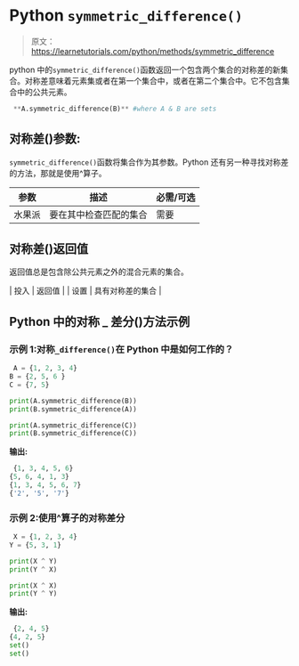 # Python `symmetric_difference()`

> 原文：<https://learnetutorials.com/python/methods/symmetric_difference>

python 中的`symmetric_difference()`函数返回一个包含两个集合的对称差的新集合。对称差意味着元素集或者在第一个集合中，或者在第二个集合中。它不包含集合中的公共元素。

```py
 **A.symmetric_difference(B)** #where A & B are sets 

```

## 对称差()参数:

`symmetric_difference()`函数将集合作为其参数。Python 还有另一种寻找对称差的方法，那就是使用^算子。

| 参数 | 描述 | 必需/可选 |
| --- | --- | --- |
| 水果派 | 要在其中检查匹配的集合 | 需要 |

## 对称差()返回值

返回值总是包含除公共元素之外的混合元素的集合。

| 投入 | 返回值 |
| 设置 | 具有对称差的集合 |

## Python 中的对称 _ 差分()方法示例

### 示例 1:对称`_difference()`在 Python 中是如何工作的？

```py
 A = {1, 2, 3, 4}
B = {2, 5, 6 }
C = {7, 5}

print(A.symmetric_difference(B))
print(B.symmetric_difference(A))

print(A.symmetric_difference(C))
print(B.symmetric_difference(C)) 

```

**输出:**

```py
 {1, 3, 4, 5, 6}
{5, 6, 4, 1, 3}
{1, 3, 4, 5, 6, 7}
{'2', '5', '7'} 
```

### 示例 2:使用^算子的对称差分

```py
 X = {1, 2, 3, 4}
Y = {5, 3, 1}

print(X ^ Y)
print(Y ^ X)

print(X ^ X)
print(Y ^ Y) 

```

**输出:**

```py
 {2, 4, 5}
{4, 2, 5}
set()
set() 
```